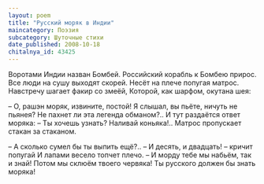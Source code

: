 ```yaml
---
layout: poem
title: "Русский моряк в Индии"
maincategory: Поэзия
subcategory: Шуточные стихи
date_published: 2008-10-18
chitalnya_id: 43425
---
```




Воротами Индии назван Бомбей.
Российский корабль к Бомбею прирос.
Все люди на сушу выходят скорей.
Несёт на плече попугая матрос.
Навстречу шагает факир со змеёй,
Которой, как шарфом, окутана шея:

– О, рашэн моряк, извините, постой!
Я слышал, вы пьёте, ничуть не пьянея?
Не пахнет ли эта легенда обманом?..
И тут раздаётся ответ моряка:
– Ты хочешь узнать? Наливай коньяка!..
Матрос пропускает стакан за стаканом.

– А сколько сумел бы ты выпить ещё?..
– И десять, и двадцать! – кричит попугай 
И лапами весело топчет  плечо. –
И морду тебе мы набьём, так и знай!
Потом мы склюём твоего червяка!
Ты русского должен бы знать моряка!






